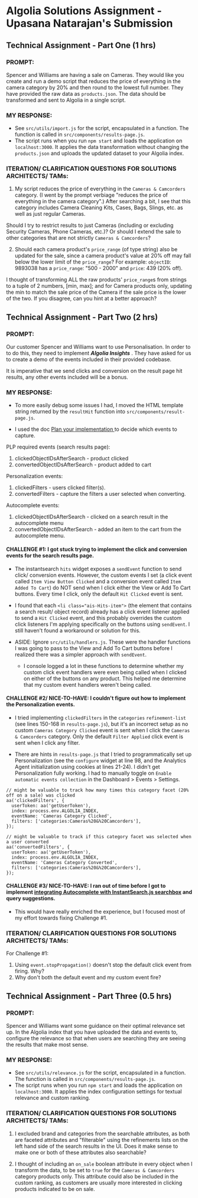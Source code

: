 # Algolia Solutions Assignment - Upasana Natarajan's Submission

## Technical Assignment - Part One (1 hrs)

### PROMPT:

Spencer and Williams are having a sale on Cameras. They would like you create and run a demo script that reduces the price of everything in the camera category by 20% and then round to the lowest full number. They have provided the raw data as `products.json`. The data should be transformed and sent to Algolia in a single script.

### MY RESPONSE:

- See `src/utils/import.js` for the script, encapsulated in a function. The function is called in `src/components/results-page.js`.
- The script runs when you run `npm start` and loads the application on `localhost:3000`. It applies the data transformation without changing the `products.json` and uploads the updated dataset to your Algolia index.

### ITERATION/ CLARIFICATION QUESTIONS FOR SOLUTIONS ARCHITECTS/ TAMs:

1. My script reduces the price of everything in the `Cameras & Camcorders` category. (I went by the prompt verbiage "reduces the price of everything in the camera category".) After searching a bit, I see that this category includes Camera Cleaning Kits, Cases, Bags, Slings, etc. as well as just regular Cameras.

Should I try to restrict results to just Cameras (including or excluding Security Cameras, Phone Cameras, etc.)? Or should I extend the sale to other categories that are not strictly `Cameras & Camcorders`?

2. Should each camera product's `price_range` (of type string) also be updated for the sale, since a camera product's value at 20% off may fall below the lower limit of the `price_range`? For example: `objectID`: 9893038 has a `price_range`: "500 - 2000" and `price`: 439 (20% off).

I thought of transforming ALL the raw products' `price_range`s from strings to a tuple of 2 numbers, [min, max]; and for Camera products only, updating the min to match the sale price of the Camera if the sale price is the lower of the two. If you disagree, can you hint at a better approach?

## Technical Assignment - Part Two (2 hrs)

### PROMPT:

Our customer Spencer and Williams want to use Personalisation. In order to to do this, they need to implement **_Algolia Insights_** . They have asked for us to create a demo of the events included in their provided codebase.

It is imperative that we send clicks and conversion on the result page hit results, any other events included will be a bonus.

### MY RESPONSE:

- To more easily debug some issues I had, I moved the HTML template string returned by the `resultHit` function into `src/components/result-page.js`.

- I used the doc [Plan your implementation ](https://www.algolia.com/doc/guides/sending-events/guides/plan/) to decide which events to capture.

PLP required events (search results page):

1. clickedObjectIDsAfterSearch - product clicked
2. convertedObjectIDsAfterSearch - product added to cart

Personalization events:

1. clickedFilters - users clicked filter(s).
2. convertedFilters - capture the filters a user selected when converting.

Autocomplete events:

1. clickedObjectIDsAfterSearch - clicked on a search result in the autocomplete menu
2. convertedObjectIDsAfterSearch - added an item to the cart from the autocomplete menu.

#### CHALLENGE #1: I got stuck trying to implement the click and conversion events for the search results page.

- The instantsearch `hits` widget exposes a `sendEvent` function to send click/ conversion events. However, the custom events I set (a click event called `Item View Button Clicked` and a conversion event called `Item Added To Cart`) do NOT send when I click either the View or Add To Cart buttons. Every time I click, only the default `Hit Clicked` event is sent.
- I found that each `<li class="ais-Hits-item">` (the element that contains a search result/ object record) already has a click event listener applied to send a `Hit Clicked` event, and this probably overrides the custom click listeners I'm applying specifically on the buttons using `sendEvent`. I still haven't found a workaround or solution for this.

- ASIDE: Ignore `src/utils/handlers.js`. These were the handler functions I was going to pass to the View and Add To Cart buttons before I realized there was a simpler approach with `sendEvent`.
  - I console logged a lot in these functions to determine whether my custom click event handlers were even being called when I clicked on either of the buttons on any product. This helped me determine that my custom event handlers weren't being called.

#### CHALLENGE #2/ NICE-TO-HAVE: I couldn't figure out how to implement the Personalization events.

- I tried implementing `clickedFilters` in the `categories` `refinement-list` (see lines 150-168 in `results-page.js`), but it's an incorrect setup as no custom `Cameras Category Clicked` event is sent when I click the `Cameras & Camcorders` category. Only the default `Filter Applied` click event is sent when I click any filter.

- There are hints in `results-page.js` that I tried to programmatically set up Personalization (see the `configure` widget at line 98, and the Analytics Agent initialization using cookies at lines 21-24). I didn't get Personalization fully working. I had to manually toggle on `Enable automatic events collection` in the Dashboard > Events > Settings.

```
// might be valuable to track how many times this category facet (20% off on a sale) was clicked
aa('clickedFilters', {
  userToken: aa('getUserToken'),
  index: process.env.ALGOLIA_INDEX,
  eventName: 'Cameras Category Clicked',
  filters: ['categories:Cameras%20&%20Camcorders'],
});

// might be valuable to track if this category facet was selected when a user converted
aa('convertedFilters', {
  userToken: aa('getUserToken'),
  index: process.env.ALGOLIA_INDEX,
  eventName: 'Cameras Category Converted',
  filters: ['categories:Cameras%20&%20Camcorders'],
});
```

#### CHALLENGE #3/ NICE-TO-HAVE: I ran out of time before I got to implement [integrating Autocomplete with InstantSearch.js searchbox](https://www.algolia.com/doc/ui-libraries/autocomplete/integrations/with-instantsearch/) and query suggestions.

- This would have really enriched the experience, but I focused most of my effort towards fixing Challenge #1.

### ITERATION/ CLARIFICATION QUESTIONS FOR SOLUTIONS ARCHITECTS/ TAMs:

For Challenge #1:

1. Using `event.stopPropagation()` doesn't stop the default click event from firing. Why?
2. Why don't both the default event and my custom event fire?

## Technical Assignment - Part Three (0.5 hrs)

### PROMPT:

Spencer and Williams want some guidance on their optimal relevance set up. In the Algolia index that you have uploaded the data and events to, configure the relevance so that when users are searching they are seeing the results that make most sense.

### MY RESPONSE:

- See `src/utils/relevance.js` for the script, encapsulated in a function. The function is called in `src/components/results-page.js`.
- The script runs when you run `npm start` and loads the application on `localhost:3000`. It applies the index configuration settings for textual relevance and custom ranking.

### ITERATION/ CLARIFICATION QUESTIONS FOR SOLUTIONS ARCHITECTS/ TAMs:

1. I excluded brand and categories from the searchable attributes, as both are faceted attributes and "filterable" using the refinements lists on the left hand side of the search results in the UI. Does it make sense to make one or both of these attributes also searchable?

2. I thought of including an `on_sale` boolean attribute in every object when I transform the data, to be set to `true` for the `Cameras & Camcorders` category products only. This attribute could also be included in the custom ranking, as customers are usually more interested in clicking products indicated to be on sale.
